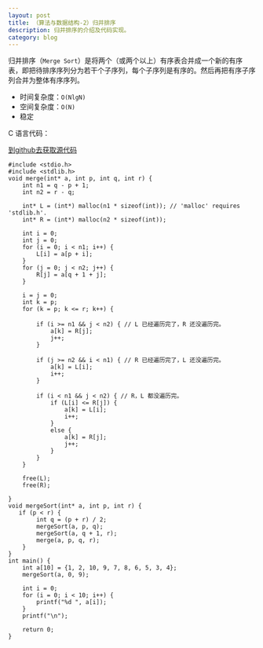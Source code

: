 ```yaml
---
layout: post
title: （算法与数据结构-2）归并排序
description: 归并排序的介绍及代码实现。
category: blog
---
```


归并排序（`Merge Sort`）是将两个（或两个以上）有序表合并成一个新的有序表，即把待排序序列分为若干个子序列，每个子序列是有序的。然后再把有序子序列合并为整体有序序列。

- 时间复杂度：`O(NlgN)`
- 空间复杂度：`O(N)`
- 稳定

C 语言代码：

[到github去获取源代码](https://github.com/samirchen/algorithms/blob/master/sort/mergeSort.c)

	#include <stdio.h>
	#include <stdlib.h>
	void merge(int* a, int p, int q, int r) {
	    int n1 = q - p + 1;
	    int n2 = r - q;
	 
	    int* L = (int*) malloc(n1 * sizeof(int)); // 'malloc' requires 'stdlib.h'.
	    int* R = (int*) malloc(n2 * sizeof(int));
	 
	    int i = 0;
	    int j = 0;
	    for (i = 0; i < n1; i++) {
	        L[i] = a[p + i];
	    }
	    for (j = 0; j < n2; j++) {
	        R[j] = a[q + 1 + j];
	    }
	 
	    i = j = 0;
	    int k = p;
	    for (k = p; k <= r; k++) {
	 
	        if (i >= n1 && j < n2) { // L 已经遍历完了，R 还没遍历完。
	            a[k] = R[j];
	            j++;
	        }
	 
	        if (j >= n2 && i < n1) { // R 已经遍历完了，L 还没遍历完。
	            a[k] = L[i];
	            i++;
	        }
	 
	        if (i < n1 && j < n2) { // R，L 都没遍历完。
	            if (L[i] <= R[j]) {
	                a[k] = L[i];
	                i++;
	            }
	            else {
	                a[k] = R[j];
	                j++;
	            }
	        }
	    }
	 
	    free(L);
	    free(R);
	 
	}
	void mergeSort(int* a, int p, int r) {
	   if (p < r) {
	        int q = (p + r) / 2;
	        mergeSort(a, p, q);
	        mergeSort(a, q + 1, r);
	        merge(a, p, q, r);
	    }
	}
	int main() {
	    int a[10] = {1, 2, 10, 9, 7, 8, 6, 5, 3, 4};
	    mergeSort(a, 0, 9);
	 
	    int i = 0;
	    for (i = 0; i < 10; i++) {
	        printf("%d ", a[i]);
	    }
	    printf("\n");
	 
	    return 0;
	}
